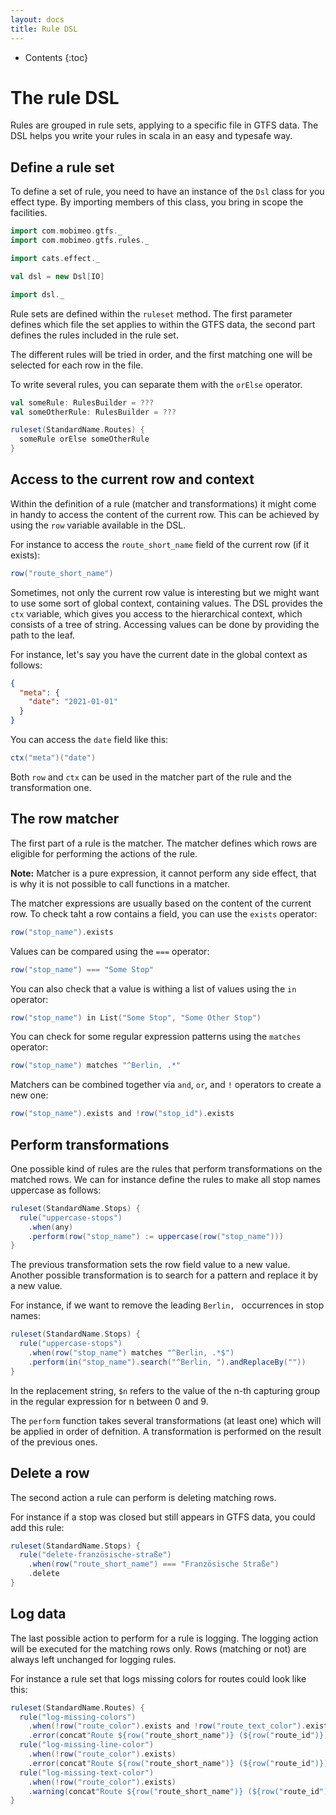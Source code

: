 ```yaml
---
layout: docs
title: Rule DSL
---
```


* Contents
{:toc}

# The rule DSL

Rules are grouped in rule sets, applying to a specific file in GTFS data. The DSL helps you write your rules in scala in an easy and typesafe way.

## Define a rule set

To define a set of rule, you need to have an instance of the `Dsl` class for you effect type. By importing members of this class, you bring in scope the facilities.

```scala mdoc
import com.mobimeo.gtfs._
import com.mobimeo.gtfs.rules._

import cats.effect._

val dsl = new Dsl[IO]

import dsl._
```

Rule sets are defined within the `ruleset` method. The first parameter defines which file the set applies to within the GTFS data, the second part defines the rules included in the rule set.

The different rules will be tried in order, and the first matching one will be selected for each row in the file.

To write several rules, you can separate them with the `orElse` operator.

```scala mdoc:compile-only
val someRule: RulesBuilder = ???
val someOtherRule: RulesBuilder = ???

ruleset(StandardName.Routes) {
  someRule orElse someOtherRule
}
```

## Access to the current row and context

Within the definition of a rule (matcher and transformations) it might come in handy to access the content of the current row. This can be achieved by using the `row` variable available in the DSL.

For instance to access the `route_short_name` field of the current row (if it exists):
```scala mdoc
row("route_short_name")
```

Sometimes, not only the current row value is interesting but we might want to use some sort of global context, containing values.
The DSL provides the `ctx` variable, which gives you access to the hierarchical context, which consists of a tree of string. Accessing values can be done by providing the path to the leaf.

For instance, let's say you have the current date in the global context as follows:
```json
{
  "meta": {
    "date": "2021-01-01"
  }
}
```

You can access the `date` field like this:
```scala mdoc
ctx("meta")("date")
```

Both `row` and `ctx` can be used in the matcher part of the rule and the transformation one.

## The row matcher

The first part of a rule is the matcher. The matcher defines which rows are eligible for performing the actions of the rule.

**Note:** Matcher is a pure expression, it cannot perform any side effect, that is why it is not possible to call functions in a matcher.

The matcher expressions are usually based on the content of the current row.
To check taht a row contains a field, you can use the `exists` operator:
```scala mdoc
row("stop_name").exists
```

Values can be compared using the `===` operator:
```scala mdoc
row("stop_name") === "Some Stop"
```

You can also check that a value is withing a list of values using the `in` operator:
```scala mdoc
row("stop_name") in List("Some Stop", "Some Other Stop")
```

You can check for some regular expression patterns using the `matches` operator:
```scala mdoc
row("stop_name") matches "^Berlin, .*"
```

Matchers can be combined together via `and`, `or`, and `!` operators to create a new one:

```scala mdoc
row("stop_name").exists and !row("stop_id").exists
```

## Perform transformations

One possible kind of rules are the rules that perform transformations on the matched rows.
We can for instance define the rules to make all stop names uppercase as follows:

```scala mdoc
ruleset(StandardName.Stops) {
  rule("uppercase-stops")
    .when(any)
    .perform(row("stop_name") := uppercase(row("stop_name")))
}
```

The previous transformation sets the row field value to a new value. Another possible transformation is to search for a pattern and replace it by a new value.

For instance, if we want to remove the leading `Berlin, ` occurrences in stop names:
```scala mdoc
ruleset(StandardName.Stops) {
  rule("uppercase-stops")
    .when(row("stop_name") matches "^Berlin, .*$")
    .perform(in("stop_name").search("^Berlin, ").andReplaceBy(""))
}
```

In the replacement string, `$n` refers to the value of the n-th capturing group in the regular expression for n between 0 and 9.

The `perform` function takes several transformations (at least one) which will be applied in order of defnition. A transformation is performed on the result of the previous ones.

## Delete a row

The second action a rule can perform is deleting matching rows.

For instance if a stop was closed but still appears in GTFS data, you could add this rule:

```scala mdoc
ruleset(StandardName.Stops) {
  rule("delete-französische-straße")
    .when(row("route_short_name") === "Französische Straße")
    .delete
}
```

## Log data

The last possible action to perform for a rule is logging. The logging action will be executed for the matching rows only. Rows (matching or not) are always left unchanged for logging rules.

For instance a rule set that logs missing colors for routes could look like this:
```scala mdoc:height=80
ruleset(StandardName.Routes) {
  rule("log-missing-colors")
    .when(!row("route_color").exists and !row("route_text_color").exists)
    .error(concat"Route ${row("route_short_name")} (${row("route_id")}) is missing all colors") orElse
  rule("log-missing-line-color")
    .when(!row("route_color").exists)
    .error(concat"Route ${row("route_short_name")} (${row("route_id")}) is missing line color") orElse
  rule("log-missing-text-color")
    .when(!row("route_color").exists)
    .warning(concat"Route ${row("route_short_name")} (${row("route_id")}) is missing text color")
}
```
